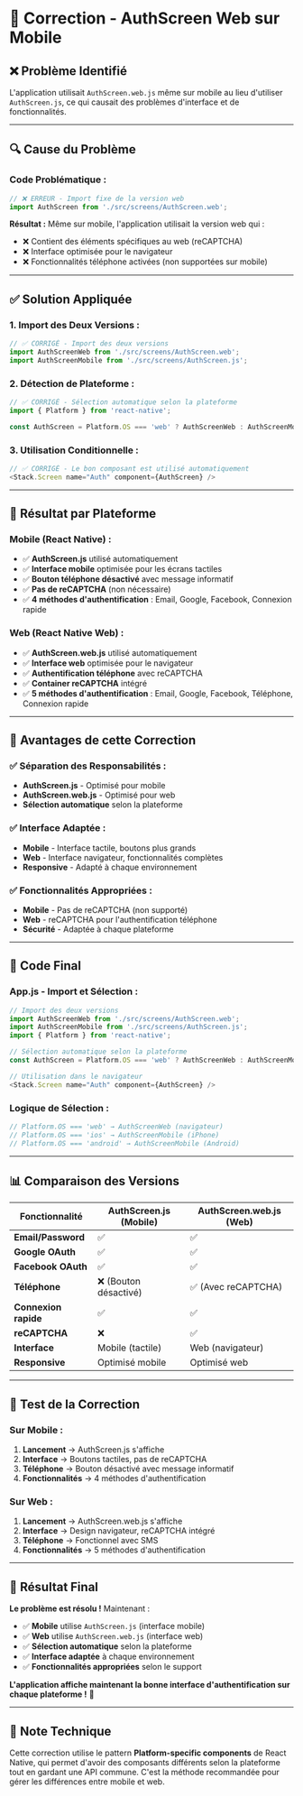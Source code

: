 # 🔧 Correction - AuthScreen Web sur Mobile

## ❌ **Problème Identifié**

L'application utilisait `AuthScreen.web.js` même sur mobile au lieu d'utiliser `AuthScreen.js`, ce qui causait des problèmes d'interface et de fonctionnalités.

---

## 🔍 **Cause du Problème**

### **Code Problématique :**
```javascript
// ❌ ERREUR - Import fixe de la version web
import AuthScreen from './src/screens/AuthScreen.web';
```

**Résultat :** Même sur mobile, l'application utilisait la version web qui :
- ❌ Contient des éléments spécifiques au web (reCAPTCHA)
- ❌ Interface optimisée pour le navigateur
- ❌ Fonctionnalités téléphone activées (non supportées sur mobile)

---

## ✅ **Solution Appliquée**

### **1. Import des Deux Versions :**
```javascript
// ✅ CORRIGÉ - Import des deux versions
import AuthScreenWeb from './src/screens/AuthScreen.web';
import AuthScreenMobile from './src/screens/AuthScreen.js';
```

### **2. Détection de Plateforme :**
```javascript
// ✅ CORRIGÉ - Sélection automatique selon la plateforme
import { Platform } from 'react-native';

const AuthScreen = Platform.OS === 'web' ? AuthScreenWeb : AuthScreenMobile;
```

### **3. Utilisation Conditionnelle :**
```javascript
// ✅ CORRIGÉ - Le bon composant est utilisé automatiquement
<Stack.Screen name="Auth" component={AuthScreen} />
```

---

## 📱 **Résultat par Plateforme**

### **Mobile (React Native) :**
- ✅ **AuthScreen.js** utilisé automatiquement
- ✅ **Interface mobile** optimisée pour les écrans tactiles
- ✅ **Bouton téléphone désactivé** avec message informatif
- ✅ **Pas de reCAPTCHA** (non nécessaire)
- ✅ **4 méthodes d'authentification** : Email, Google, Facebook, Connexion rapide

### **Web (React Native Web) :**
- ✅ **AuthScreen.web.js** utilisé automatiquement
- ✅ **Interface web** optimisée pour le navigateur
- ✅ **Authentification téléphone** avec reCAPTCHA
- ✅ **Container reCAPTCHA** intégré
- ✅ **5 méthodes d'authentification** : Email, Google, Facebook, Téléphone, Connexion rapide

---

## 🎯 **Avantages de cette Correction**

### **✅ Séparation des Responsabilités :**
- **AuthScreen.js** - Optimisé pour mobile
- **AuthScreen.web.js** - Optimisé pour web
- **Sélection automatique** selon la plateforme

### **✅ Interface Adaptée :**
- **Mobile** - Interface tactile, boutons plus grands
- **Web** - Interface navigateur, fonctionnalités complètes
- **Responsive** - Adapté à chaque environnement

### **✅ Fonctionnalités Appropriées :**
- **Mobile** - Pas de reCAPTCHA (non supporté)
- **Web** - reCAPTCHA pour l'authentification téléphone
- **Sécurité** - Adaptée à chaque plateforme

---

## 🔧 **Code Final**

### **App.js - Import et Sélection :**
```javascript
// Import des deux versions
import AuthScreenWeb from './src/screens/AuthScreen.web';
import AuthScreenMobile from './src/screens/AuthScreen.js';
import { Platform } from 'react-native';

// Sélection automatique selon la plateforme
const AuthScreen = Platform.OS === 'web' ? AuthScreenWeb : AuthScreenMobile;

// Utilisation dans le navigateur
<Stack.Screen name="Auth" component={AuthScreen} />
```

### **Logique de Sélection :**
```javascript
// Platform.OS === 'web' → AuthScreenWeb (navigateur)
// Platform.OS === 'ios' → AuthScreenMobile (iPhone)
// Platform.OS === 'android' → AuthScreenMobile (Android)
```

---

## 📊 **Comparaison des Versions**

| Fonctionnalité | AuthScreen.js (Mobile) | AuthScreen.web.js (Web) |
|---|---|---|
| **Email/Password** | ✅ | ✅ |
| **Google OAuth** | ✅ | ✅ |
| **Facebook OAuth** | ✅ | ✅ |
| **Téléphone** | ❌ (Bouton désactivé) | ✅ (Avec reCAPTCHA) |
| **Connexion rapide** | ✅ | ✅ |
| **reCAPTCHA** | ❌ | ✅ |
| **Interface** | Mobile (tactile) | Web (navigateur) |
| **Responsive** | Optimisé mobile | Optimisé web |

---

## 🚀 **Test de la Correction**

### **Sur Mobile :**
1. **Lancement** → AuthScreen.js s'affiche
2. **Interface** → Boutons tactiles, pas de reCAPTCHA
3. **Téléphone** → Bouton désactivé avec message informatif
4. **Fonctionnalités** → 4 méthodes d'authentification

### **Sur Web :**
1. **Lancement** → AuthScreen.web.js s'affiche
2. **Interface** → Design navigateur, reCAPTCHA intégré
3. **Téléphone** → Fonctionnel avec SMS
4. **Fonctionnalités** → 5 méthodes d'authentification

---

## 🎉 **Résultat Final**

**Le problème est résolu !** Maintenant :

- ✅ **Mobile** utilise `AuthScreen.js` (interface mobile)
- ✅ **Web** utilise `AuthScreen.web.js` (interface web)
- ✅ **Sélection automatique** selon la plateforme
- ✅ **Interface adaptée** à chaque environnement
- ✅ **Fonctionnalités appropriées** selon le support

**L'application affiche maintenant la bonne interface d'authentification sur chaque plateforme !** 🚀

---

## 📝 **Note Technique**

Cette correction utilise le pattern **Platform-specific components** de React Native, qui permet d'avoir des composants différents selon la plateforme tout en gardant une API commune. C'est la méthode recommandée pour gérer les différences entre mobile et web.







